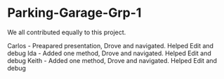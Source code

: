 # Parking-Garage-Grp-1

We all contributed equally to this project.

Carlos - Preapared presentation, Drove and navigated.  Helped Edit and debug
Ida - Added one method, Drove and navigated.  Helped Edit and debug
Keith - Added one method, Drove and navigated.  Helped Edit and debug
